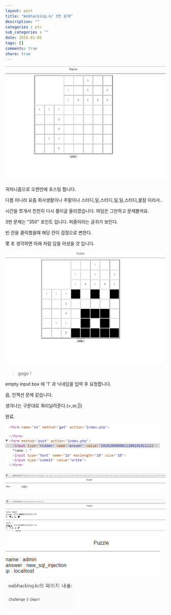 ```yaml
---
layout: post
title: "Webhacking.kr 3번 문제"
description: ""
categories : etc
sub_categories : ""
date: 2016-01-05
tags: []
comments: true
share: true
---
```


![](/assets/images/posts/473/27548B41568B61F8154C1B.PNG)

  

귀차니즘으로 오랜만에 포스팅 합니다.

다름 아니라 요즘 회사생활이나 주말이나 스터디,일,스터디,일,일,스터디,꿀잠 이라서..

시간을 쪼개서 천천히 다시 풀이글 올리겠습니다. 여담은 그만하고 문제볼까요.

  

3번 문제는 "350" 포인트 입니다. 퍼즐이라는 글귀가 보인다.

빈 칸을 클릭했을때 해당 칸이 검정으로 변한다.

  

몇 초 생각하면 아래 처럼 답을 아셨을 것 입니다.

  

![](/assets/images/posts/473/244A5442568B6594062363.PNG)

> gogo !

>

>  

  

empty input box 에 '1' 과 닉네임을 입력 후 요청합니다.

음, 인젝션 문제 같습니다.

생각나는 구문대로 쿼리날려준다.(=,or,||)

  

완료.

  

  

  

![](/assets/images/posts/473/2654EC38568B676B2BB2A2.PNG)

  

  

  

  

![](/assets/images/posts/473/27042036568B65EF0E586B.PNG)

  

![](/assets/images/posts/473/23775E38568B6605045DCB.JPEG)

  

  

![](/assets/images/posts/473/263AB646568B687034DCB6.PNG)

  

![](/assets/images/posts/473/24547646568B68741F440F.PNG)

  

